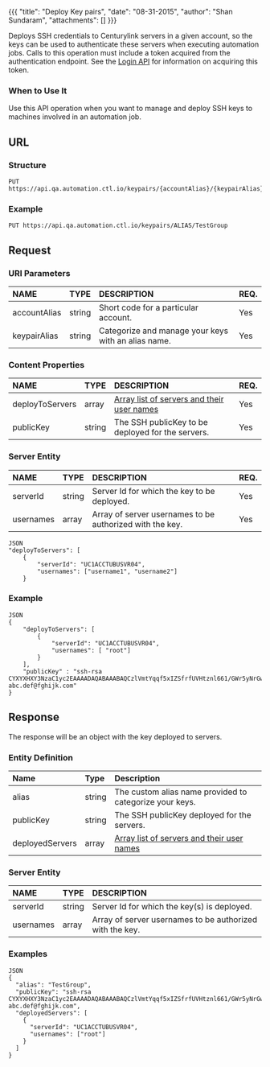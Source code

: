 {{{ "title": "Deploy Key pairs", "date": "08-31-2015", "author": "Shan Sundaram", "attachments": [] }}}

Deploys SSH credentials to Centurylink servers in a given account, so the keys can be used to authenticate these servers when executing automation jobs. Calls to this operation must include a token acquired from the authentication endpoint. See the [Login API](https://www.ctl.io/api-docs/v2/#authentication-login) for information on acquiring this token.

### When to Use It

Use this API operation when you want to manage and deploy SSH keys to machines involved in an automation job.

## URL

### Structure

    PUT https://api.qa.automation.ctl.io/keypairs/{accountAlias}/{keypairAlias}
    

### Example

    PUT https://api.qa.automation.ctl.io/keypairs/ALIAS/TestGroup
    

## Request

### URI Parameters

| NAME         | TYPE   | DESCRIPTION                         | REQ. |
| :------------ | :------ | :----------------------------------- | :---- |
| accountAlias | string | Short code for a particular account. | Yes  |
| keypairAlias | string | Categorize and manage your keys with an alias name. | Yes |

### Content Properties

| NAME         | TYPE   | DESCRIPTION                         | REQ. |
| :------------ | :------ | :----------------------------------- | :---- |
| deployToServers | array | [Array list of servers and their user names](#serverEntityRequest) | Yes |
| publicKey | string | The SSH publicKey to be deployed for the servers.  | Yes |

### Server Entity <a name="serverEntityRequest"></a>
| NAME         | TYPE   | DESCRIPTION                         | REQ. |
| :------------ | :------ | :----------------------------------- | :--- |
| serverId | string | Server Id for which the key to be deployed. | Yes |
| usernames | array | Array of server usernames to be authorized with the key. | Yes |

    JSON 
    "deployToServers": [
    	{
      		"serverId": "UC1ACCTUBUSVR04",
      		"usernames": ["username1", "username2"]
    	}

### Example
    JSON
    {
	  	"deployToServers": [
	    	{
	      		"serverId": "UC1ACCTUBUSVR04",
	      		"usernames": [ "root"]
	    	}
	    ],
		"publicKey" : "ssh-rsa CYXYXHXY3NzaC1yc2EAAAADAQABAAABAQCzlVmtYqqf5xIZSfrfUVHtznl661/GWr5yNrGwUQiRiGHXKeS1L05lD/XNpm3RVNwpo5hOwN++8MqnSxktCphmoHYjaNgMaKk98184uhPzjWNOl++r3uIrkAssPHPNNgibROnJuxkz+JTqewfU1e4c4HmnRxlcb6L3HBAssku820gNuL7E2VR418KilQtbmdhqkAEICTtHfgUsg7Loer8BIwJpqhhHkAwRpsEYC4x2fNjfqHmzLhhPWc1x+Bsn3OC1Gju+049z3UzjhD4YjZ4mwZO1cmAflOJwUPLnUeYvUj3D5nGN+4li2lCoOl3aJvmYr9triUlZNSx0Ug42vKgh abc.def@fghijk.com"
    }

## Response

The response will be an object with the key deployed to servers.

### Entity Definition

| Name        | Type   | Description |
| :----------- | :------ | :--- |
| alias | string | The custom alias name provided to categorize your keys. |
| publicKey | string | The SSH publicKey deployed for the servers. |
| deployedServers | array | [Array list of servers and their user names](#serverEntityResponse) |


### Server Entity <a name="serverEntityResponse"></a>
| NAME         | TYPE   | DESCRIPTION                         |
| :------------ | :------ | :----------------------------------- |
| serverId | string | Server Id for which the key(s) is deployed. |
| usernames | array | Array of server usernames to be authorized with the key. |

### Examples

    JSON
    {
	  "alias": "TestGroup",
	  "publicKey": "ssh-rsa CYXYXHXY3NzaC1yc2EAAAADAQABAAABAQCzlVmtYqqf5xIZSfrfUVHtznl661/GWr5yNrGwUQiRiGHXKeS1L05lD/XNpm3RVNwpo5hOwN++8MqnSxktCphmoHYjaNgMaKk98184uhPzjWNOl++r3uIrkAssPHPNNgibROnJuxkz+JTqewfU1e4c4HmnRxlcb6L3HBAssku820gNuL7E2VR418KilQtbmdhqkAEICTtHfgUsg7Loer8BIwJpqhhHkAwRpsEYC4x2fNjfqHmzLhhPWc1x+Bsn3OC1Gju+049z3UzjhD4YjZ4mwZO1cmAflOJwUPLnUeYvUj3D5nGN+4li2lCoOl3aJvmYr9triUlZNSx0Ug42vKgh abc.def@fghijk.com",
	  "deployedServers": [
	    {
	      "serverId": "UC1ACCTUBUSVR04",
	      "usernames": ["root"]
	    }
	  ]
	}